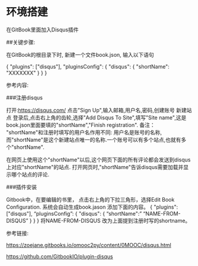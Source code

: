 # 环境搭建

在GitBook里面加入Disqus插件

##关键步骤: 

在GitBook的根目录下时, 新建一个文件book.json, 输入以下语句

{
    "plugins": ["disqus"],
    "pluginsConfig": {
        "disqus": {
            "shortName": "XXXXXXX"
        }
    }
}

参考内容:

###注册disqus

打开:https://disqus.com/
点击"Sign Up",输入邮箱,用户名,密码,创建账号
新建站点
登录后,点击右上角的齿轮,选择"Add Disqus To Site",填写"Site name",这是book.json里面要填的"shortName","Finish registration".
备注：
"shortName"和注册时填写的用户名作用不同: 用户名是账号的名称,而"shortName"是这个新建站点唯一的名称.一个账号可以有多个站点,也就有多个"shortName".

在网页上使用这个"shortName"以后,这个网页下面的所有评论都会发送到disqus上对应"shortName"的站点. 打开网页时,"shortName"告诉disqus需要加载并显示哪个站点的评论.

###插件安装

Gitbook中，在要编辑的书里， 点击右上角的下拉三角形，选择Edit Book Configuration.
系统会自动生成book.jason
添加下面的内容。
{
"plugins": ["disqus"],
“pluginsConfig”: {
"disqus": {
 “shortName":” “NAME-FROM-DISQUS”
  }
}
}
将NAME-FROM-DISQUS 改为上面提到注册时写的shortname。

参考链接:

https://zoejane.gitbooks.io/omooc2py/content/0MOOC/disqus.html

https://github.com/GitbookIO/plugin-disqus